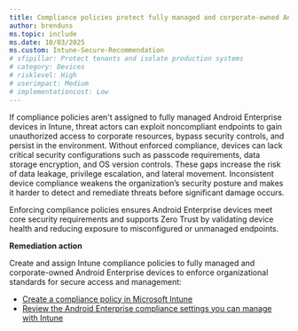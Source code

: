 ```yaml
---
title: Compliance policies protect fully managed and corporate-owned Android devices
author: brenduns
ms.topic: include
ms.date: 10/03/2025
ms.custom: Intune-Secure-Recommendation
# sfipillar: Protect tenants and isolate production systems
# category: Devices
# risklevel: High
# userimpact: Medium
# implementationcost: Low
---
```

If compliance policies aren't assigned to fully managed Android Enterprise devices in Intune, threat actors can exploit noncompliant endpoints to gain unauthorized access to corporate resources, bypass security controls, and persist in the environment. Without enforced compliance, devices can lack critical security configurations such as passcode requirements, data storage encryption, and OS version controls. These gaps increase the risk of data leakage, privilege escalation, and lateral movement. Inconsistent device compliance weakens the organization’s security posture and makes it harder to detect and remediate threats before significant damage occurs.

Enforcing compliance policies ensures Android Enterprise devices meet core security requirements and supports Zero Trust by validating device health and reducing exposure to misconfigured or unmanaged endpoints.

**Remediation action**

Create and assign Intune compliance policies to fully managed and corporate-owned Android Enterprise devices to enforce organizational standards for secure access and management:  
- [Create a compliance policy in Microsoft Intune](/intune/intune-service/protect/create-compliance-policy#create-the-policy)
- [Review the Android Enterprise compliance settings you can manage with Intune](/intune/intune-service/protect/compliance-policy-create-android-for-work)